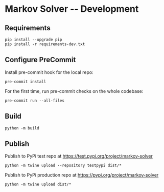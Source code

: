 # Markov Solver -- Development

## Requirements
```
pip install --upgrade pip
pip install -r requirements-dev.txt
```

## Configure PreCommit
Install pre-commit hook for the local repo:
```
pre-commit install
```

For the first time, run pre-commit checks on the whole codebase:
```
pre-commit run --all-files
```

## Build
```
python -m build
```

## Publish
Publish to PyPi test repo at https://test.pypi.org/project/markov-solver
```
python -m twine upload --repository testpypi dist/*
```

Publish to PyPi production repo at https://pypi.org/project/markov-solver
```
python -m twine upload dist/*
```
